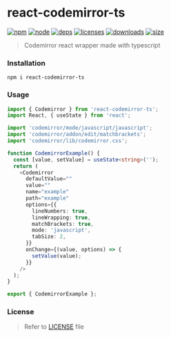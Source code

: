 # react-codemirror-ts

[![npm][npm]][npm-url]
[![node][node]][node-url]
[![deps][deps]][deps-url]
[![licenses][licenses]][licenses-url]
[![downloads][downloads]][downloads-url]
[![size][size]][size-url]

> Codemirror react wrapper made with typescript


### Installation
```shell
npm i react-codemirror-ts
```

### Usage
```typescript jsx
import { Codemirror } from 'react-codemirror-ts';
import React, { useState } from 'react';

import 'codemirror/mode/javascript/javascript';
import 'codemirror/addon/edit/matchbrackets';
import 'codemirror/lib/codemirror.css';

function CodemirrorExample() {
  const [value, setValue] = useState<string>('');
  return (
    <Codemirror
      defaultValue=""
      value=""
      name="example"
      path="example"
      options={{
        lineNumbers: true,
        lineWrapping: true,
        matchBrackets: true,
        mode: 'javascript',
        tabSize: 2,
      }}
      onChange={(value, options) => {
        setValue(value);
      }}
    />
  );
}

export { CodemirrorExample };
```

### License

> Refer to [LICENSE](LICENSE) file

[npm]: https://img.shields.io/npm/v/react-codemirror-ts.svg
[npm-url]: https://npmjs.com/package/react-codemirror-ts
[node]: https://img.shields.io/node/v/react-codemirror-ts.svg
[node-url]: https://nodejs.org
[deps]: https://img.shields.io/david/atassis/react-codemirror-ts.svg
[deps-url]: https://david-dm.org/atassis/react-codemirror-ts
[licenses-url]: http://opensource.org/licenses/MIT
[licenses]: https://img.shields.io/npm/l/react-codemirror-ts.svg
[downloads-url]: https://npmcharts.com/compare/react-codemirror-ts?minimal=true
[downloads]: https://img.shields.io/npm/dm/react-codemirror-ts.svg
[size-url]: https://packagephobia.com/result?p=react-codemirror-ts
[size]: https://packagephobia.com/badge?p=react-codemirror-ts
